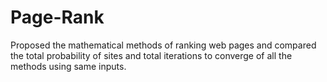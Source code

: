 # Page-Rank
Proposed the mathematical methods of ranking web pages and compared the total probability of sites and total iterations to converge of all the methods using same inputs. 

